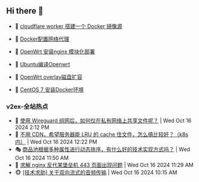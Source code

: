 ## Hi there 👋

<!--
**dkyg666/dkyg666** is a ✨ _special_ ✨ repository because its `README.md` (this file) appears on your GitHub profile.

Here are some ideas to get you started:

- 🔭 I’m currently working on ...
- 🌱 I’m currently learning ...
- 👯 I’m looking to collaborate on ...
- 🤔 I’m looking for help with ...
- 💬 Ask me about ...
- 📫 How to reach me: ...
- 😄 Pronouns: ...
- ⚡ Fun fact: ...
-->

<!-- BLOG-POST-LIST:START -->
- 🦩 [cloudflare worker 搭建一个 Docker 镜像源](http://blog.1996099.xyz/archives/cloudflare-worker-da-jian-yi-ge-docker-jing-xiang-zhan) 

- 🚦 [Docker配置网络代理](http://blog.1996099.xyz/archives/dockerpei-zhi-wang-luo-dai-li) 

- 🫶 [OpenWrt 安装nginx 模块化部署](http://blog.1996099.xyz/archives/openwrt-an-zhuang-nginx-mo-kuai-hua-bu-shu) 

- 🦄 [Ubuntu编译Openwrt](http://blog.1996099.xyz/archives/ubuntuzi-bian-yi-openwrt) 

- 🐻 [OpenWrt overlay磁盘扩容](http://blog.1996099.xyz/archives/openwrt-overlay) 

- 🤖 [CentOS 7 安装Docker环境](http://blog.1996099.xyz/archives/centos-docker) 
<!-- BLOG-POST-LIST:END -->

### v2ex-全站热点
<!-- v2ex:START -->
- 🥸 [使用 Wireguard 组网后，如何仅在私有网络上共享文件呢？](https://www.v2ex.com/t/1080970#reply1) | Wed Oct 16 2024 2:12 PM
- 🤗 [不用 CDN，希望服务器能 LRU 的 cache 住文件，怎么搞比较好？（k8s 内）](https://www.v2ex.com/t/1080944#reply4) | Wed Oct 16 2024 12:22 PM
- 🎭 [商品池根据多种属性进行动态排序，有什么好的技术实现方式吗？](https://www.v2ex.com/t/1080937#reply3) | Wed Oct 16 2024 11:50 AM
- 🥷 [求解 nginx 反代某堡垒机 443 页面出现问题](https://www.v2ex.com/t/1080932#reply3) | Wed Oct 16 2024 11:29 AM
- 🐵 [[技术求助] 关于双向流式的音频传输](https://www.v2ex.com/t/1080913#reply9) | Wed Oct 16 2024 10:15 AM<!-- v2ex:END -->

